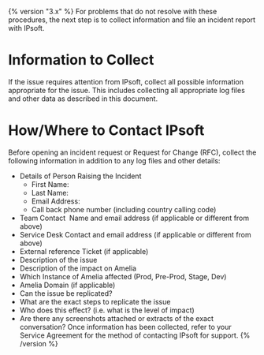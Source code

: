 {% version "3.x" %}
For problems that do not resolve with these procedures, the next step is to collect information and file an incident report with IPsoft.
# Information to Collect
If the issue requires attention from IPsoft, collect all possible information appropriate for the issue. This includes collecting all appropriate log files and other data as described in this document.
# How/Where to Contact IPsoft
Before opening an incident request or Request for Change (RFC), collect the following information in addition to any log files and other details:
-   Details of Person Raising the Incident
    -   First Name:
    -   Last Name:
    -   Email Address:
    -   Call back phone number (including country calling code)
-   Team Contact  Name and email address (if applicable or different from above)
-   Service Desk Contact and email address (if applicable or different from above)
-   External reference Ticket (if applicable)
-   Description of the issue
-   Description of the impact on Amelia
-   Which Instance of Amelia affected (Prod, Pre-Prod, Stage, Dev)
-   Amelia Domain (if applicable)
-   Can the issue be replicated?
-   What are the exact steps to replicate the issue
-   Who does this effect? (i.e. what is the level of impact)
-   Are there any screenshots attached or extracts of the exact conversation?
Once information has been collected, refer to your Service Agreement for the method of contacting IPsoft for support.
{% /version %}
